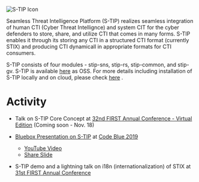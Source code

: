 ![S-TIP Icon](https://avatars1.githubusercontent.com/u/48343036?s=200&v=4)

Seamless Threat Intelligence Platform (S-TIP) realizes seamless integration of human CTI (Cyber Threat Intellignce) and system CIT for the cyber defenders to store, share, and utilize CTI that comes in many forms. S-TIP enables it through its storing any CTI in a structured CTI format (currently STIX) and producing CTI dynamicall in appropriate formats for CTI consumers. 

S-TIP consists of four modules - stip-sns, stip-rs, stip-common, and stip-gv.
S-TIP is available [here](https://github.com/s-tip) as OSS. For more details including installation of S-TIP locally and on cloud, please check [here](https://github.com/s-tip/stip-commons) .

# Activity

* Talk on S-TIP Core Concept at [32nd FIRST Annual Conference - Virtual Edition](https://www.first.org/conference/2020/) (Coming soon - Nov. 18)

* [Bluebox Presentation on S-TIP](https://codeblue.jp/2019/en/bluebox/S-TIP/) at [Code Blue 2019](https://codeblue.jp/2019/en/)
  * [YouTube Video](https://www.youtube.com/watch?v=pk1LhdSu350)
  * [Share Slide](https://www.slideshare.net/codeblue_jp/cb19-seamless-threat-intelligence-platform-stip-by-koji-yamada-toshitaka-satomi)

* S-TIP demo and a lightning talk on i18n (internationalization) of STIX at [31st FIRST Annual Conference](https://www.first.org/conference/2019/)

